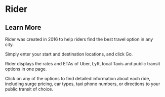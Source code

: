 # Rider

## Learn More
Rider was created in 2016 to help riders find the best travel option in any city.

Simply enter your start and destination locations, and click Go.

Rider displays the rates and ETAs of Uber, Lyft, local Taxis and public transit options in one page.

Click on any of the options to find detailed information about each ride, including surge pricing, car types, taxi phone numbers, or directions to your public transit of choice.



